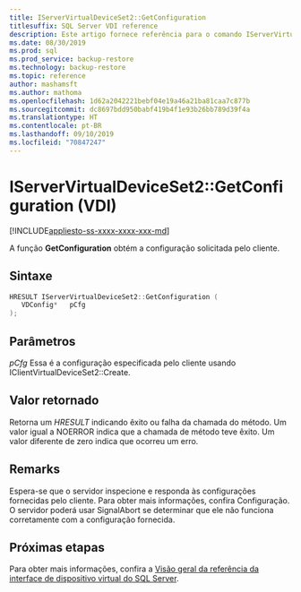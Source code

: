 ```yaml
---
title: IServerVirtualDeviceSet2::GetConfiguration
titlesuffix: SQL Server VDI reference
description: Este artigo fornece referência para o comando IServerVirtualDeviceSet2::GetConfiguration.
ms.date: 08/30/2019
ms.prod: sql
ms.prod_service: backup-restore
ms.technology: backup-restore
ms.topic: reference
author: mashamsft
ms.author: mathoma
ms.openlocfilehash: 1d62a2042221bebf04e19a46a21ba81caa7c877b
ms.sourcegitcommit: dc8697bdd950babf419b4f1e93b26bb789d39f4a
ms.translationtype: HT
ms.contentlocale: pt-BR
ms.lasthandoff: 09/10/2019
ms.locfileid: "70847247"
---
```

# <a name="iservervirtualdeviceset2getconfiguration-vdi"></a>IServerVirtualDeviceSet2::GetConfiguration (VDI)

[!INCLUDE[appliesto-ss-xxxx-xxxx-xxx-md](../../../includes/appliesto-ss-xxxx-xxxx-xxx-md.md)]

A função **GetConfiguration** obtém a configuração solicitada pelo cliente.

## <a name="syntax"></a>Sintaxe

```c
HRESULT IServerVirtualDeviceSet2::GetConfiguration (
   VDConfig*   pCfg
);
```

## <a name="parameters"></a>Parâmetros

*pCfg* Essa é a configuração especificada pelo cliente usando IClientVirtualDeviceSet2::Create.

## <a name="return-value"></a>Valor retornado

Retorna um *HRESULT* indicando êxito ou falha da chamada do método. Um valor igual a NOERROR indica que a chamada de método teve êxito. Um valor diferente de zero indica que ocorreu um erro.

## <a name="remarks"></a>Remarks

Espera-se que o servidor inspecione e responda às configurações fornecidas pelo cliente. Para obter mais informações, confira Configuração. O servidor poderá usar SignalAbort se determinar que ele não funciona corretamente com a configuração fornecida.

## <a name="next-steps"></a>Próximas etapas

Para obter mais informações, confira a [Visão geral da referência da interface de dispositivo virtual do SQL Server](reference-virtual-device-interface.md).